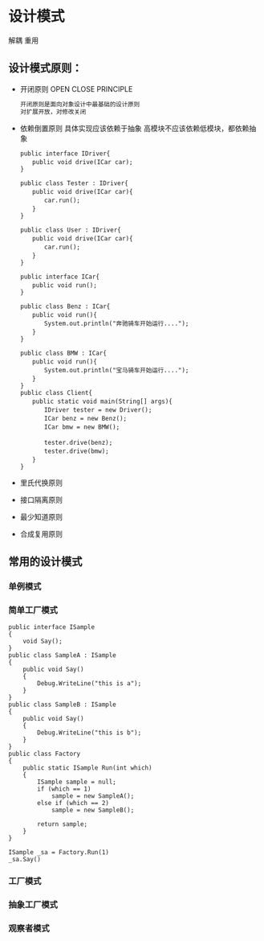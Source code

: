 # 设计模式

解耦 重用

## 设计模式原则：

- 开闭原则 OPEN CLOSE PRINCIPLE
  
  ```sh
  开闭原则是面向对象设计中最基础的设计原则
  对扩展开放，对修改关闭
  ```

- 依赖倒置原则
  具体实现应该依赖于抽象
  高模块不应该依赖低模块，都依赖抽象

  ```
  public interface IDriver{
  　　public void drive(ICar car);
  }

  public class Tester : IDriver{
  　　public void drive(ICar car){
  　　　　car.run();
  　　}
  }

  public class User : IDriver{
  　　public void drive(ICar car){
  　　　　car.run();
  　　}
  }

  public interface ICar{
  　　public void run();
  }

  public class Benz : ICar{
  　　public void run(){
  　　　　System.out.println("奔驰骑车开始运行....");
  　　}
  }

  public class BMW : ICar{
  　　public void run(){
  　　　　System.out.println("宝马骑车开始运行....");
  　　}
  }
  public class Client{
  　　public static void main(String[] args){
  　　　　IDriver tester = new Driver();
  　　　　ICar benz = new Benz();
  　　　　ICar bmw = new BMW();

  　　　　tester.drive(benz);
  　　　　tester.drive(bmw);
  　　}
  }
  ```

- 里氏代换原则
- 接口隔离原则
- 最少知道原则
- 合成复用原则

## 常用的设计模式

### 单例模式

### 简单工厂模式

  ```
  public interface ISample
  {
      void Say();
  }
  public class SampleA : ISample
  {
      public void Say()
      {
          Debug.WriteLine("this is a");
      }
  }
  public class SampleB : ISample
  {
      public void Say()
      {
          Debug.WriteLine("this is b");
      }
  }
  public class Factory
  {
      public static ISample Run(int which)
      {
          ISample sample = null;
          if (which == 1)
              sample = new SampleA();
          else if (which == 2)
              sample = new SampleB();

          return sample;
      }
  }

  ISample _sa = Factory.Run(1)
  _sa.Say()
  ```

### 工厂模式

### 抽象工厂模式

### 观察者模式

